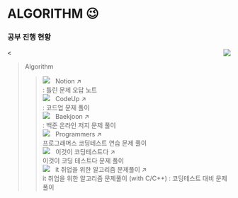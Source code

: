# ALGORITHM 😉

### 공부 진행 현황   
<<img align='right' src="http://mazandi.herokuapp.com/api?handle={handle}&theme=warm"/>
> Algorithm
> > <img src="https://img.shields.io/badge/NOTION-000000?style=flat-square&logo=notion&logoColor=white"/>ㅤNotion  ↗      
> > : 틀린 문제 오답 노트   
> > <img src="https://img.shields.io/badge/CODEUP-blue?style=flat-square&logo=codio&logoColor=white"/>ㅤCodeUp  ↗        
> > : 코드업 문제 풀이    
> > <img src="https://img.shields.io/badge/BAEKJOON-556472?style=flat-square&logo=CodersRank&logoColor=white"/>ㅤBaekjoon  ↗    
> > : 백준 온라인 저지 문제 풀이       
> > <img src="https://img.shields.io/badge/PROGRAMMERS-3A1AB6?style=flat-square&logo=Fauna&logoColor=white"/>ㅤProgrammers  ↗    
> > 프로그래머스 코딩테스트 연습 문제 풀이   
> > <img src="https://img.shields.io/badge/BOOK-A5915F?style=flat-square&logo=GitBook&logoColor=white"/>ㅤ이것이 코딩테스트다  ↗    
> > 이것이 코딩 테스트다 문제 풀이   
> > <img src="https://img.shields.io/badge/INFLEARN-5FCF80?style=flat-square&logo=Gumtree&logoColor=white"/>ㅤit 취업을 위한 알고리즘 문제풀이  ↗    
> > it 취업을 위한 알고리즘 문제풀이 (with C/C++) : 코딩테스트 대비 문제 풀이   
